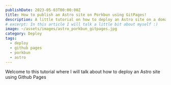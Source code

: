 ```yaml
---
publishDate: 2023-05-03T00:00:00Z
title: How to publish an Astro site on Porkbun using GitPages!
description: A little tutorial on how to deploy an Astro site on a domain hosted on Porkbun using Github Pages
# excerpt: In this article I will talk a little bit about myself :)
image: ~/assets/images/astro_porkbun_gitpages.jpg
category: Deploy
tags:
  - deploy
  - github pages
  - porkbun
  - astro
---
```


Welcome to this tutorial where I will talk about how to deploy an Astro site using Github Pages

